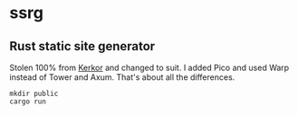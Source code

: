 # ssrg

## Rust static site generator

Stolen 100% from [Kerkor](https://kerkour.com/rust-static-site-generator) and changed to suit. I added Pico and used Warp instead of Tower and Axum. That's about all the differences.

```
mkdir public
cargo run
```
